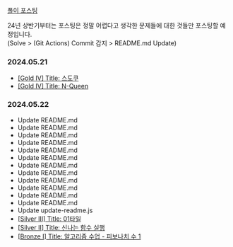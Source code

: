 [풀이 포스팅](https://mag1c.tistory.com/category/%EC%BD%94%EB%94%A9%ED%85%8C%EC%8A%A4%ED%8A%B8)

24년 상반기부터는 포스팅은 정말 어렵다고 생각한 문제들에 대한 것들만 포스팅할 예정입니다.
<br>
(Solve > (Git Actions) Commit 감지 > README.md Update)


### 2024.05.21<br>
- [[Gold IV] Title: 스도쿠](https://www.acmicpc.net/problem/2580)<br>
- [[Gold IV] Title: N-Queen](https://www.acmicpc.net/problem/9663)

### 2024.05.22<br>
- Update README.md<br>
- Update README.md<br>
- Update README.md<br>
- Update README.md<br>
- Update README.md<br>
- Update README.md<br>
- Update README.md<br>
- Update README.md<br>
- Update README.md<br>
- Update README.md<br>
- Update README.md<br>
- Update README.md<br>
- Update update-readme.js<br>
- [[Silver III] Title: 01타일](https://www.acmicpc.net/problem/1904)<br>
- [[Silver II] Title: 신나는 함수 실행](https://www.acmicpc.net/problem/9184)<br>
- [[Bronze I] Title: 알고리즘 수업 - 피보나치 수 1](https://www.acmicpc.net/problem/24416)<br>
